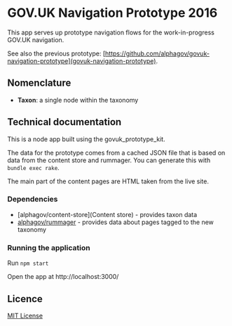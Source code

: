 # GOV.UK Navigation Prototype 2016

This app serves up prototype navigation flows for the work-in-progress GOV.UK navigation.

See also the previous prototype: [https://github.com/alphagov/govuk-navigation-prototype](govuk-navigation-prototype).

## Nomenclature

- **Taxon**: a single node within the taxonomy

## Technical documentation
This is a node app built using the govuk_prototype_kit. 

The data for the prototype comes from a cached JSON file that is based on data from the content store and rummager.
You can generate this with `bundle exec rake`.

The main part of the content pages are HTML taken from the live site.

### Dependencies

- [alphagov/content-store](Content store) - provides taxon data
- [alphagov/rummager](Rummager) - provides data about pages tagged to the new taxonomy

### Running the application

Run `npm start`

Open the app at http://localhost:3000/

## Licence

[MIT License](LICENCE)
